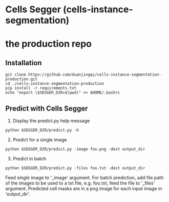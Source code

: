 # Cells Segger (cells-instance-segmentation)
# the production repo

## Installation

```console
git clone https://github.com/duanjingqi/cells-instance-segmentation-production.git
cd ./cells-instance-segmentation-production
pip install -r requirements.txt
echo "export \$SEGGER_DIR=$(pwd)" >> $HOME/.bashrc
```

## Predict with Cells Segger
1. Display the predict.py help message
```console
python $SEGGER_DIR/predict.py -h
```
2. Predict for a single image 
```console
python $SEGGER_DIR/predict.py -image foo.png -dest output_dir
```
3. Predict in batch
```console
python $SEGGER_DIR/predict.py -files foo.txt -dest output_dir
```
Feed single image to '_image' argument. For batch prediction, add file path of the images to be used to a txt file, e.g. foo.txt, feed the file to '_files' argument. Predicted cell masks are in a png image for each input image in 'output_dir'.

